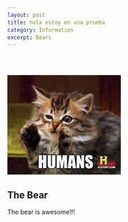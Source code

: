 ```yaml
---
layout: post
title: hola estoy en una prueba
category: Information
excerpt: Bears
---
```



&nbsp;

## ![](/uploads/versions/1380439-637627466280279-273985651-n---x----258-225x---.jpg)

## The Bear

The bear is awesome!!!